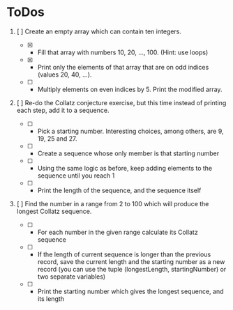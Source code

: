 # ToDos
1. [ ] Create an empty array which can contain ten integers.

    - [X] - Fill that array with numbers 10, 20, …​, 100. (Hint: use loops)

    - [X] - Print only the elements of that array that are on odd indices (values 20, 40, …​).

    - [ ] - Multiply elements on even indices by 5. Print the modified array.

2. [ ] Re-do the Collatz conjecture exercise, but this time instead of printing each step, add it to a sequence.

    - [ ] - Pick a starting number. Interesting choices, among others, are 9, 19, 25 and 27.

    - [ ] - Create a sequence whose only member is that starting number

    - [ ] - Using the same logic as before, keep adding elements to the sequence until you reach 1

    - [ ] - Print the length of the sequence, and the sequence itself

3. [ ] Find the number in a range from 2 to 100 which will produce the longest Collatz sequence.

    - [ ] - For each number in the given range calculate its Collatz sequence

    - [ ] - If the length of current sequence is longer than the previous record, save the current length and the starting number as a new record (you can use the tuple (longestLength, startingNumber) or two separate variables)

    - [ ] - Print the starting number which gives the longest sequence, and its length